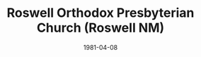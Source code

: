 ---
date: &id001 1981-04-08
end_date: null
location:
  address: null
  city: Roswell
  state: NM
minister:
- end: 1998-01-01
  name: Glenn Jerrell
  start: 1981-01-01
  type: Pastor
- end: 2003-12-28
  name: Richard Shaw
  start: 1999-01-01
  type: Pastor
ministers:
- Glenn Jerrell
- Richard Shaw
name: Roswell Orthodox Presbyterian Church
names: null
origination_date: *id001
raw_data: "NM\nRoswell\n\nRoswell Orthodox Presbyterian Church  (April 8, 1981\u2013\
  December 28, 2003)\nPastors: Glenn Jerrell, 1981\u201398\nRichard Shaw, 1999\u2013\
  2003"
received_from: null
states:
- NM
status:
  active: false
  end_date: 2003-12-28
  reason: null
  received_from: null
  withdrawal_to: null
title: Roswell Orthodox Presbyterian Church (Roswell NM)
year_established:
- 1981

---